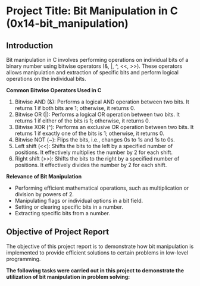 # Project Title: Bit Manipulation in C (0x14-bit_manipulation)

## Introduction

Bit manipulation in C involves performing operations on individual bits of a binary number using bitwise operators (&, |, ^, <<, >>). These operators allows manipulation and extraction of specific bits and perform logical operations on the individual bits.

**Common Bitwise Operators Used in C**

1. Bitwise AND (&): Performs a logical AND operation between two bits. It returns 1 if both bits are 1; otherwise, it returns 0.
2. Bitwise OR (|): Performs a logical OR operation between two bits. It returns 1 if either of the bits is 1; otherwise, it returns 0.
3. Bitwise XOR (^): Performs an exclusive OR operation between two bits. It returns 1 if exactly one of the bits is 1; otherwise, it returns 0.
4. Bitwise NOT (~): Flips the bits, i.e., changes 0s to 1s and 1s to 0s.
5. Left shift (<<): Shifts the bits to the left by a specified number of positions. It effectively multiplies the number by 2 for each shift.
6. Right shift (>>): Shifts the bits to the right by a specified number of positions. It effectively divides the number by 2 for each shift.

**Relevance of Bit Manipulation**

- Performing efficient mathematical operations, such as multiplication or division by powers of 2.
- Manipulating flags or individual options in a bit field.
- Setting or clearing specific bits in a number.
- Extracting specific bits from a number.

## Objective of Project Report

The objective of this project report is to demonstrate how bit manipulation is implemented to provide efficient solutions to certain problems in low-level programming.

**The following tasks were carried out in this project to demonstrate the utilization of bit manipulation in problem solving:**


